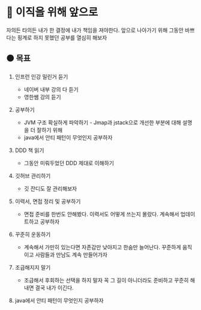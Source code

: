 # 🔴 이직을 위해 앞으로

자의든 타의든 내가 한 결정에 내가 책임을 져야한다.
앞으로 나아가기 위해 그동안 바쁘다는 핑계로 하지 못했던 공부를 열심히 해보자

## 🟠 목표

1. 인프런 인강 밀린거 듣기
	- 네이버 내부 강의 다 듣기
    - 영한쌤 강의 듣기
1. 공부하기
    - JVM 구조 확실하게 파악하기 - Jmap과 jstack으로 개선한 부분에 대해 설명을 더 잘하기 위해
    - java에서 안티 패턴이 무엇인지 공부하자
2. DDD 책 읽기
	- 그동안 미뤄두었던 DDD 제대로 이해하기
3. 깃허브 관리하기
	- 깃 잔디도 잘 관리해보자
4. 이력서, 면접 정리 및 공부하기
	- 면접 준비를 한번도 안해봤다. 이력서도 어떻게 쓰는지 몰랐다. 계속해서 업데이트하고 공부하자
5. 꾸준히 운동하기
	- 계속해서 가만히 있는다면 자존감만 낮아지고 한숨만 늘어난다. 꾸준하게 움직이고 사람들과 만남도 계속 만들어가자
6. 조급해지지 말기
	- 조급해서 후회하는 선택을 하지 말자 꼭 그 길이 아니더라도 준비하고 꾸준히 해내면 결국 내가 이긴다.


1. java에서 안티 패턴이 무엇인지 공부하자
